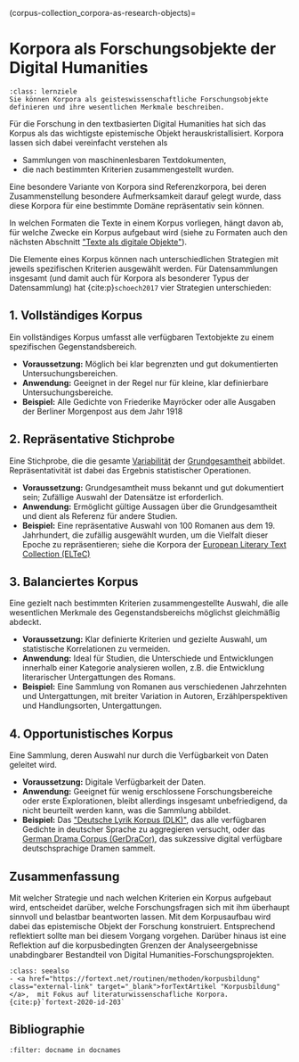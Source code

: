 (corpus-collection_corpora-as-research-objects)=
# Korpora als Forschungsobjekte der Digital Humanities
```{admonition} Feinlernziel(e) dieses Kapitels
:class: lernziele
Sie können Korpora als geisteswissenschaftliche Forschungsobjekte definieren und ihre wesentlichen Merkmale beschreiben.
```

Für die Forschung in den textbasierten Digital Humanities hat sich das Korpus als das wichtigste epistemische Objekt herauskristallisiert. Korpora lassen sich dabei vereinfacht verstehen als 

- Sammlungen von maschinenlesbaren Textdokumenten, 
- die nach bestimmten Kriterien zusammengestellt wurden.

Eine besondere Variante von Korpora sind Referenzkorpora, bei deren Zusammenstellung besondere Aufmerksamkeit darauf gelegt wurde, dass diese Korpora für eine bestimmte Domäne repräsentativ sein können. 

In welchen Formaten die Texte in einem Korpus vorliegen, hängt davon ab, für welche Zwecke ein Korpus aufgebaut wird (siehe zu Formaten auch den nächsten Abschnitt ["Texte als digitale Objekte"](corpus-collection_text_as_digital_objects)). 

Die Elemente eines Korpus können nach unterschiedlichen Strategien mit jeweils spezifischen Kriterien ausgewählt werden. Für Datensammlungen insgesamt (und damit auch für Korpora als besonderer Typus der Datensammlung) hat {cite:p}`schoech2017` vier Strategien unterschieden: 

## 1.	Vollständiges Korpus
Ein vollständiges Korpus umfasst alle verfügbaren Textobjekte zu einem spezifischen Gegenstandsbereich.

- **Voraussetzung:** Möglich bei klar begrenzten und gut dokumentierten Untersuchungsbereichen. 
- **Anwendung:** Geeignet in der Regel nur für kleine, klar definierbare Untersuchungsbereiche.
- **Beispiel:** Alle Gedichte von Friederike Mayröcker oder alle Ausgaben der Berliner Morgenpost aus dem Jahr 1918
	
## 2.	Repräsentative Stichprobe
Eine Stichprobe, die die gesamte <a href="https://de.wikipedia.org/wiki/Streuungsma%C3%9F_(Statistik)" class="external-link" target="_blank">Variabilität</a> der <a href="https://de.wikipedia.org/wiki/Grundgesamtheit" class="external-link" target="_blank">Grundgesamtheit</a> abbildet. Repräsentativität ist dabei das Ergebnis statistischer Operationen.

- **Voraussetzung:** Grundgesamtheit muss bekannt und gut dokumentiert sein; Zufällige Auswahl der Datensätze ist erforderlich.
- **Anwendung:** Ermöglicht gültige Aussagen über die Grundgesamtheit und dient als Referenz für andere Studien.
- **Beispiel:** Eine repräsentative Auswahl von 100 Romanen aus dem 19. Jahrhundert, die zufällig ausgewählt wurden, um die Vielfalt dieser Epoche zu repräsentieren; siehe die Korpora der <a href="https://www.distant-reading.net/eltec/" class="external-link" target="_blank">European Literary Text Collection (ELTeC)</a>

## 3.	Balanciertes Korpus
Eine gezielt nach bestimmten Kriterien zusammengestellte Auswahl, die alle wesentlichen Merkmale des Gegenstandsbereichs möglichst gleichmäßig abdeckt.

- **Voraussetzung:** Klar definierte Kriterien und gezielte Auswahl, um statistische Korrelationen zu vermeiden.
- **Anwendung:** Ideal für Studien, die Unterschiede und Entwicklungen innerhalb einer Kategorie analysieren wollen, z.B. die Entwicklung literarischer Untergattungen des Romans. 
- **Beispiel:** Eine Sammlung von Romanen aus verschiedenen Jahrzehnten und Untergattungen, mit breiter Variation in Autoren, Erzählperspektiven und Handlungsorten, Untergattungen.
	
## 4.	Opportunistisches Korpus
Eine Sammlung, deren Auswahl nur durch die Verfügbarkeit von Daten geleitet wird.
 
- **Voraussetzung:** Digitale Verfügbarkeit der Daten.
- **Anwendung:** Geeignet für wenig erschlossene Forschungsbereiche oder erste Explorationen, bleibt allerdings insgesamt unbefriedigend, da nicht beurteilt werden kann, was die Sammlung abbildet. 
- **Beispiel:** Das <a href="https://github.com/tnhaider/DLK" class="external-link" target="_blank">"Deutsche Lyrik Korpus (DLK)"</a>, das alle verfügbaren Gedichte in deutscher Sprache zu aggregieren versucht, oder das <a href="https://dracor.org/ger" class="external-link" target="_blank">German Drama Corpus (GerDraCor)</a>, das sukzessive digital verfügbare deutschsprachige Dramen sammelt.

## Zusammenfassung 
Mit welcher Strategie und nach welchen Kriterien ein Korpus aufgebaut wird, entscheidet darüber, welche Forschungsfragen sich mit ihm überhaupt sinnvoll und belastbar beantworten lassen. Mit dem Korpusaufbau wird dabei das epistemische Objekt der Forschung konstruiert. Entsprechend reflektiert sollte man bei diesem Vorgang vorgehen. Darüber hinaus ist eine Reflektion auf die korpusbedingten Grenzen der Analyseergebnisse unabdingbarer Bestandteil von Digital Humanities-Forschungsprojekten.


`````{admonition} Weiterführende Links
:class: seealso
- <a href="https://fortext.net/routinen/methoden/korpusbildung" class="external-link" target="_blank">forTextArtikel "Korpusbildung"</a>,  mit Fokus auf literaturwissenschafliche Korpora. {cite:p}`fortext-2020-id-203`
`````

## Bibliographie
```{bibliography}
:filter: docname in docnames
```



